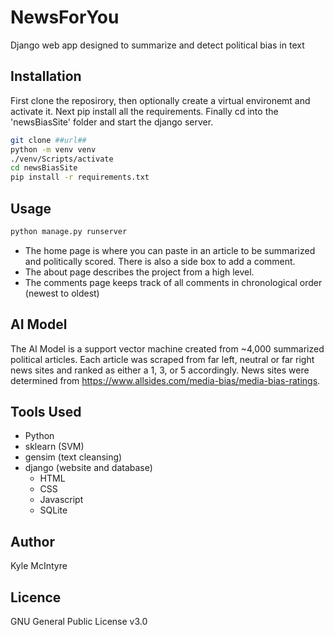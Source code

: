 # NewsForYou
Django web app designed to summarize and detect political bias in text

## Installation
First clone the reposirory, then optionally create a virtual environemt and activate it. Next pip install all the requirements. Finally cd into the 'newsBiasSite' folder and start the django server.

```bash
git clone ##url##
python -m venv venv 
./venv/Scripts/activate
cd newsBiasSite
pip install -r requirements.txt
```

## Usage
```bash
python manage.py runserver
```
- The home page is where you can paste in an article to be summarized and politically scored. There is also a side box to add a comment.
- The about page describes the project from a high level. 
- The comments page keeps track of all comments in chronological order (newest to oldest)

## AI Model
The AI Model is a support vector machine created from ~4,000 summarized political articles. Each article was scraped from far left, neutral or far right news sites and ranked as either a 1, 3, or 5 accordingly. News sites were determined from https://www.allsides.com/media-bias/media-bias-ratings. 


## Tools Used
- Python 
- sklearn (SVM)
- gensim (text cleansing)
- django (website and database)
    - HTML
    - CSS
    - Javascript
    - SQLite

## Author
Kyle McIntyre

## Licence
GNU General Public License v3.0